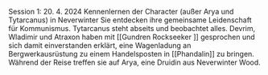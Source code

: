 Session 1: 20. 4. 2024 
Kennenlernen der Character (außer Arya und Tytarcanus) in Neverwinter
Sie entdecken ihre gemeinsame Leidenschaft für Kommunismus.
Tytarcanus steht abseits und beobachtet alles. 
Devrim, Wladimir und Atraxon haben mit [[Gundren Rockseeker ]] gesprochen und sich damit einverstanden erklärt, eine Wagenladung an Bergwerkausrüstung zu einem Handelsposten in [[Phandalin]] zu bringen. 
Während der Reise treffen sie auf Arya, eine Druidin aus Neverwinter Wood.